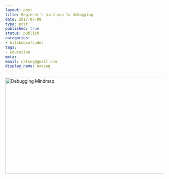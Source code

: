 ```yaml
---
layout: post
title: Beginner's mind map to debugging
date: 2017-07-09
type: post
published: true
status: publish
categories:
- bitsbobsofcodes
tags:
- education
meta:
email: natseg@gmail.com
display_name: natseg
---
```


<img src="{{ site.baseurl }}/assets/debugging_mindmap.jpeg" alt="Debugging Mindmap" width="1109" height="305" /><br />

